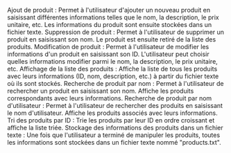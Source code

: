 Ajout de produit : Permet à l'utilisateur d'ajouter un nouveau produit en saisissant différentes informations telles que le nom, la description, le prix unitaire, etc. Les informations du produit sont ensuite stockées dans un fichier texte.
Suppression de produit : Permet à l'utilisateur de supprimer un produit en saisissant son nom. Le produit est ensuite retiré de la liste des produits.
Modification de produit : Permet à l'utilisateur de modifier les informations d'un produit en saisissant son ID. L'utilisateur peut choisir quelles informations modifier parmi le nom, la description, le prix unitaire, etc.
Affichage de la liste des produits : Affiche la liste de tous les produits avec leurs informations (ID, nom, description, etc.) à partir du fichier texte où ils sont stockés.
Recherche de produit par nom : Permet à l'utilisateur de rechercher un produit en saisissant son nom. Affiche les produits correspondants avec leurs informations.
Recherche de produit par nom d'utilisateur : Permet à l'utilisateur de rechercher des produits en saisissant le nom d'utilisateur. Affiche les produits associés avec leurs informations.
Tri des produits par ID : Trie les produits par leur ID en ordre croissant et affiche la liste triée.
Stockage des informations des produits dans un fichier texte : Une fois que l'utilisateur a terminé de manipuler les produits, toutes les informations sont stockées dans un fichier texte nommé "products.txt".
